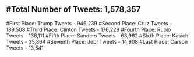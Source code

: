 #Total Number of Tweets: 1,578,357 
---
#First Place: Trump Tweets - 946,239
#Second Place: Cruz Tweets - 189,508
#Third Place: Clinton Tweets - 176,229
#Fourth Place: Rubio Tweets - 138,111
#Fifth Place: Sanders Tweets - 63,962
#Sixth Place: Kasich Tweets - 35,864
#Seventh Place: Jeb! Tweets - 14,908
#Last Place: Carson Tweets - 13,541
